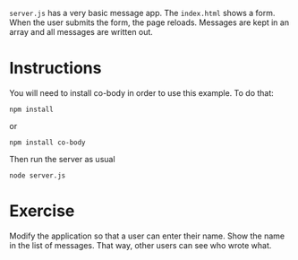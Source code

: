 `server.js` has a very basic message app. The `index.html` shows a form. When the user submits the form, the page reloads. Messages are kept in an array and all messages are written out.

# Instructions
You will need to install co-body in order to use this example. To do that:

`npm install`

or 

`npm install co-body`

Then run the server as usual

`node server.js`

# Exercise
Modify the application so that a user can enter their name. Show the name in the list of messages. That way, other users can see who wrote what.

